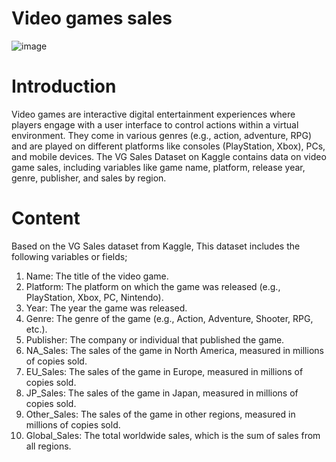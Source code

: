 # Video games sales

![image](https://github.com/user-attachments/assets/d055126d-1dce-49b5-aaf9-73791ae893a3)

# Introduction
Video games are interactive digital entertainment experiences where players engage with a user interface to control actions within a virtual environment. They come in various genres (e.g., action, adventure, RPG) and are played on different platforms like consoles (PlayStation, Xbox), PCs, and mobile devices.
The VG Sales Dataset on Kaggle contains data on video game sales, including variables like game name, platform, release year, genre, publisher, and sales by region.

# Content
Based on the VG Sales dataset from Kaggle, This dataset includes the following variables or fields;
1.  Name: The title of the video game.
2.  Platform: The platform on which the game was released (e.g., PlayStation, Xbox, PC, Nintendo).
3.  Year: The year the game was released.
4.  Genre: The genre of the game (e.g., Action, Adventure, Shooter, RPG, etc.).
5.  Publisher: The company or individual that published the game.
6.  NA_Sales: The sales of the game in North America, measured in millions of copies sold.
7.  EU_Sales: The sales of the game in Europe, measured in millions of copies sold.
8.  JP_Sales: The sales of the game in Japan, measured in millions of copies sold.
9.  Other_Sales: The sales of the game in other regions, measured in millions of copies sold.
10. Global_Sales: The total worldwide sales, which is the sum of sales from all regions.
